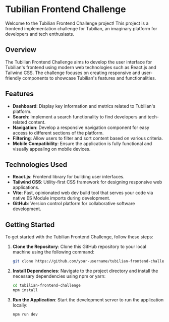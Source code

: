 # Tubilian Frontend Challenge

Welcome to the Tubilian Frontend Challenge project! This project is a frontend implementation challenge for Tubilian, an imaginary platform for developers and tech enthusiasts.

## Overview

The Tubilian Frontend Challenge aims to develop the user interface for Tubilian's frontend using modern web technologies such as React.js and Tailwind CSS. The challenge focuses on creating responsive and user-friendly components to showcase Tubilian's features and functionalities.

## Features

- **Dashboard**: Display key information and metrics related to Tubilian's platform.
- **Search**: Implement a search functionality to find developers and tech-related content.
- **Navigation**: Develop a responsive navigation component for easy access to different sections of the platform.
- **Filtering**: Allow users to filter and sort content based on various criteria.
- **Mobile Compatibility**: Ensure the application is fully functional and visually appealing on mobile devices.

## Technologies Used

- **React.js**: Frontend library for building user interfaces.
- **Tailwind CSS**: Utility-first CSS framework for designing responsive web applications.
- **Vite**: Fast, opinionated web dev build tool that serves your code via native ES Module imports during development.
- **GitHub**: Version control platform for collaborative software development.

## Getting Started

To get started with the Tubilian Frontend Challenge, follow these steps:

1. **Clone the Repository**: Clone this GitHub repository to your local machine using the following command:
   ```bash
   git clone https://github.com/your-username/tubilian-frontend-challenge.git

2. **Install Dependencies**: Navigate to the project directory and install the necessary dependencies using npm or yarn:
   ```bash
   cd tubilian-frontend-challenge
   npm install

3. **Run the Application**: Start the development server to run the application locally:
    ```bash
    npm run dev
